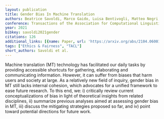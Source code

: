```yaml
---
layout: publication
title: Gender Bias In Machine Translation
authors: Beatrice Savoldi, Marco Gaido, Luisa Bentivogli, Matteo Negri, Marco Turchi
conference: Transactions of the Association for Computational Linguistics
year: 2021
bibkey: savoldi2021gender
citations: 126
additional_links: [{name: Paper, url: 'https://arxiv.org/abs/2104.06001'}]
tags: ["Ethics & Fairness", "TACL"]
short_authors: Savoldi et al.
---
```

Machine translation (MT) technology has facilitated our daily tasks by
providing accessible shortcuts for gathering, elaborating and communicating
information. However, it can suffer from biases that harm users and society at
large. As a relatively new field of inquiry, gender bias in MT still lacks
internal cohesion, which advocates for a unified framework to ease future
research. To this end, we: i) critically review current conceptualizations of
bias in light of theoretical insights from related disciplines, ii) summarize
previous analyses aimed at assessing gender bias in MT, iii) discuss the
mitigating strategies proposed so far, and iv) point toward potential
directions for future work.